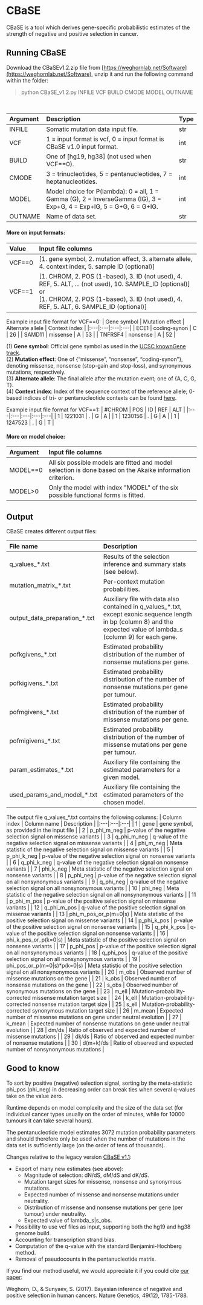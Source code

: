 # CBaSE

CBaSE is a tool which derives gene-specific probabilistic estimates of the strength of negative and positive selection in cancer.

## Running CBaSE

Download the CBaSEv1.2.zip file from [https://weghornlab.net/Software](https://weghornlab.net/Software), unzip it and run the following command within the folder:

> python CBaSE_v1.2.py INFILE VCF BUILD CMODE MODEL OUTNAME

<br>

| Argument | Description | Type |
|:--------------|:-----------|:------------|
| INFILE | Somatic mutation data input file. | str |
| VCF      | 1 = input format is vcf, 0 = input format is CBaSE v1.0 input format. | int |
| BUILD      | One of [hg19, hg38] (not used when VCF==0). | str |
| CMODE      | 3 = trinucleotides, 5 = pentanucleotides, 7 = heptanucleotides. | int |
| MODEL      | Model choice for P(lambda): 0 = all, 1 = Gamma (G), 2 = InverseGamma (IG), 3 = Exp+G, 4 = Exp+IG, 5 = G+G, 6 = G+IG. | int |
| OUTNAME      | Name of data set. | str |

#### More on input formats:

| Value | Input file columns |
|:--------------|:-----------|
| VCF==0 | [1. gene symbol, 2. mutation effect, 3. alternate allele, 4. context index, 5. sample ID (optional)] |
| VCF==1 | [1. CHROM, 2. POS (1-based), 3. ID (not used), 4. REF, 5. ALT, ... (not used), 10. SAMPLE_ID (optional)] or<br>[1. CHROM, 2. POS (1-based), 3. ID (not used), 4. REF, 5. ALT, 6. SAMPLE_ID (optional)] |

Example input file format for VCF==0:
| Gene symbol |	Mutation effect |	Alternate allele |	Context index |
|:---|:---|:---|:---| 
| ECE1 |	coding-synon |	C |	26 |
| SAMD11 |	missense |	A |	53 |
| TNFRSF4 |	nonsense |	A |	52 |

(1) **Gene symbol**: Official gene symbol as used in the [UCSC knownGene track](http://genome.ucsc.edu/cgi-bin/hgTables?clade=mammal&org=Human&hgta_group=genes).<br>
(2) **Mutation effect**: One of {“missense”, “nonsense”, “coding-synon”}, denoting missense, nonsense (stop-gain and stop-loss), and synonymous mutations, respectively.<br>
(3) **Alternate allele**: The final allele after the mutation event; one of {A, C, G, T}.<br>
(4) **Context index**: Index of the sequence context of the reference allele; 0-based indices of tri- or pentanucleotide contexts can be found [here](http://genetics.bwh.harvard.edu/cbase/contexts_map.txt).<br>

Example input file format for VCF==1:
| #CHROM |	POS |	ID |	REF | ALT |
|:---|:---|:---|:---|:---| 
| 1	| 1221031	| .	| G	| A |
| 1	| 1230156	| .	| G	| A |
| 1	| 1247523	| .	| G	| T |

#### More on model choice:

| Argument | Input file columns |
|:--------------|:-----------|
| MODEL==0 | All six possible models are fitted and model selection is done based on the Akaike information criterion. |
| MODEL>0 | Only the model with index "MODEL" of the six possible functional forms is fitted. |

## Output

CBaSE creates different output files:

| File name | Description |
|:---|:---|
| q_values_\*.txt | Results of the selection inference and summary stats (see below). |
| mutation_matrix_\*.txt | Per-context mutation probabilities. |
| output_data_preparation_\*.txt | Auxiliary file with data also contained in q_values_\*.txt, except exonic sequence length in bp (column 8) and the expected value of lambda_s (column 9) for each gene. |
| pofkgivens_\*.txt | Estimated probability distribution of the number of nonsense mutations per gene. |
| pofkigivens_\*.txt | Estimated probability distribution of the number of nonsense mutations per gene per tumour. |
| pofmgivens_\*.txt | Estimated probability distribution of the number of missense mutations per gene. |
| pofmigivens_\*.txt | Estimated probability distribution of the number of missense mutations per gene per tumour. |
| param_estimates_\*.txt | Auxiliary file containing the estimated parameters for a given model. |
| used_params_and_model_\*.txt | Auxiliary file containing the estimated parameters of the chosen model. |

The output file q_values_\*.txt contains the following columns:
| Column index | Column name | Description |
|:---|:---|:---|
| 1 | gene | gene symbol, as provided in the input file |
| 2 | p_phi_m_neg | p-value of the negative selection signal on missense variants |
| 3 | q_phi_m_neg | q-value of the negative selection signal on missense variants |
| 4 | phi_m_neg | Meta statistic of the negative selection signal on missense variants |
| 5 | p_phi_k_neg | p-value of the negative selection signal on nonsense variants |
| 6 | q_phi_k_neg | q-value of the negative selection signal on nonsense variants |
| 7 | phi_k_neg | Meta statistic of the negative selection signal on nonsense variants |
| 8 | p_phi_neg | p-value of the negative selection signal on all nonsynonymous variants |
| 9 | q_phi_neg | q-value of the negative selection signal on all nonsynonymous variants |
| 10 | phi_neg | Meta statistic of the negative selection signal on all nonsynonymous variants |
| 11 | p_phi_m_pos | p-value of the positive selection signal on missense variants |
| 12 | q_phi_m_pos | q-value of the positive selection signal on missense variants |
| 13 | phi_m_pos_or_p(m=0\|s) | Meta statistic of the positive selection signal on missense variants |
| 14 | p_phi_k_pos | p-value of the positive selection signal on nonsense variants |
| 15 | q_phi_k_pos | q-value of the positive selection signal on nonsense variants |
| 16 | phi_k_pos_or_p(k=0\|s) | Meta statistic of the positive selection signal on nonsense variants |
| 17 | p_phi_pos | p-value of the positive selection signal on all nonsynonymous variants |
| 18 | q_phi_pos | q-value of the positive selection signal on all nonsynonymous variants |
| 19 | phi_pos_or_p(m=0\|s)*p(k=0\|s) | Meta statistic of the positive selection signal on all nonsynonymous variants |
| 20 | m_obs | Observed number of missense mutations on the gene |
| 21 | k_obs | Observed number of nonsense mutations on the gene |
| 22 | s_obs | Observed number of synonymous mutations on the gene |
| 23 | m_ell | Mutation-probability-corrected missense mutation target size |
| 24 | k_ell | Mutation-probability-corrected nonsense mutation target size |
| 25 | s_ell | Mutation-probability-corrected synonymous mutation target size |
| 26 | m_mean | Expected number of missense mutations on gene under neutral evolution |
| 27 | k_mean | Expected number of nonsense mutations on gene under neutral evolution |
| 28 | dm/ds | Ratio of observed and expected number of missense mutations |
| 29 | dk/ds | Ratio of observed and expected number of nonsense mutations |
| 30 | d(m+k)/ds | Ratio of observed and expected number of nonsynonymous mutations |

## Good to know

To sort by positive (negative) selection signal, sorting by the meta-statistic phi_pos (phi_neg) in decreasing order can break ties when several q-values take on the value zero. 

Runtime depends on model complexity and the size of the data set (for individual cancer types usually on the order of minutes, while for 10000 tumours it can take several hours).

The pentanucleotide model estimates 3072 mutation probability parameters and should therefore only be used when the number of mutations in the data set is sufficiently large (on the order of tens of thousands).

Changes relative to the legacy version [CBaSE v1.1](http://genetics.bwh.harvard.edu/cbase/downloads.html):

- Export of many new estimates (see above):
  - Magnitude of selection: dN/dS, dM/dS and dK/dS.
  - Mutation target sizes for missense, nonsense and synonymous mutations.
  - Expected number of missense and nonsense mutations under neutrality.
  - Distribution of missense and nonsense mutations per gene (per tumour) under neutrality.
  - Expected value of lambda_s|s_obs.
- Possibility to use vcf files as input, supporting both the hg19 and hg38 genome build.
- Accounting for transcription strand bias.
- Computation of the q-value with the standard Benjamini-Hochberg method.
- Removal of pseudocounts in the pentanucleotide matrix.

If you find our method useful, we would appreciate it if you could cite [our paper](https://www.nature.com/articles/ng.3987):

Weghorn, D., & Sunyaev, S. (2017). Bayesian inference of negative and positive selection in human cancers. Nature Genetics, 49(12), 1785-1788.

